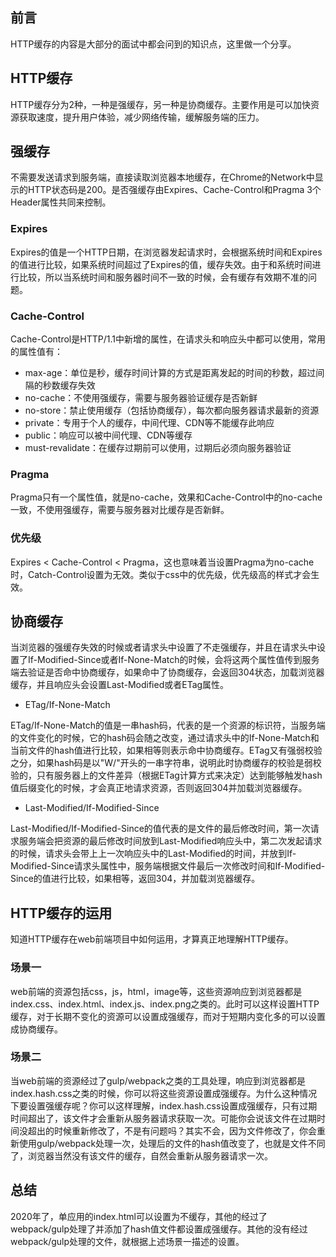 ## 前言

HTTP缓存的内容是大部分的面试中都会问到的知识点，这里做一个分享。

## HTTP缓存

HTTP缓存分为2种，一种是强缓存，另一种是协商缓存。主要作用是可以加快资源获取速度，提升用户体验，减少网络传输，缓解服务端的压力。

## 强缓存

不需要发送请求到服务端，直接读取浏览器本地缓存，在Chrome的Network中显示的HTTP状态码是200。是否强缓存由Expires、Cache-Control和Pragma 3个Header属性共同来控制。

### Expires

Expires的值是一个HTTP日期，在浏览器发起请求时，会根据系统时间和Expires的值进行比较，如果系统时间超过了Expires的值，缓存失效。由于和系统时间进行比较，所以当系统时间和服务器时间不一致的时候，会有缓存有效期不准的问题。

### Cache-Control

Cache-Control是HTTP/1.1中新增的属性，在请求头和响应头中都可以使用，常用的属性值有：

+ max-age：单位是秒，缓存时间计算的方式是距离发起的时间的秒数，超过间隔的秒数缓存失效
+ no-cache：不使用强缓存，需要与服务器验证缓存是否新鲜
+ no-store：禁止使用缓存（包括协商缓存），每次都向服务器请求最新的资源
+ private：专用于个人的缓存，中间代理、CDN等不能缓存此响应
+ public：响应可以被中间代理、CDN等缓存
+ must-revalidate：在缓存过期前可以使用，过期后必须向服务器验证

### Pragma

Pragma只有一个属性值，就是no-cache，效果和Cache-Control中的no-cache一致，不使用强缓存，需要与服务器对比缓存是否新鲜。

### 优先级

Expires < Cache-Control < Pragma，这也意味着当设置Pragma为no-cache时，Catch-Control设置为无效。类似于css中的优先级，优先级高的样式才会生效。

## 协商缓存

当浏览器的强缓存失效的时候或者请求头中设置了不走强缓存，并且在请求头中设置了If-Modified-Since或者If-None-Match的时候，会将这两个属性值传到服务端去验证是否命中协商缓存，如果命中了协商缓存，会返回304状态，加载浏览器缓存，并且响应头会设置Last-Modified或者ETag属性。

+ ETag/If-None-Match

ETag/If-None-Match的值是一串hash码，代表的是一个资源的标识符，当服务端的文件变化的时候，它的hash码会随之改变，通过请求头中的If-None-Match和当前文件的hash值进行比较，如果相等则表示命中协商缓存。ETag又有强弱校验之分，如果hash码是以"W/"开头的一串字符串，说明此时协商缓存的校验是弱校验的，只有服务器上的文件差异（根据ETag计算方式来决定）达到能够触发hash值后缀变化的时候，才会真正地请求资源，否则返回304并加载浏览器缓存。

+ Last-Modified/If-Modified-Since

Last-Modified/If-Modified-Since的值代表的是文件的最后修改时间，第一次请求服务端会把资源的最后修改时间放到Last-Modified响应头中，第二次发起请求的时候，请求头会带上上一次响应头中的Last-Modified的时间，并放到If-Modified-Since请求头属性中，服务端根据文件最后一次修改时间和If-Modified-Since的值进行比较，如果相等，返回304，并加载浏览器缓存。

## HTTP缓存的运用

知道HTTP缓存在web前端项目中如何运用，才算真正地理解HTTP缓存。

### 场景一

web前端的资源包括css，js，html，image等，这些资源响应到浏览器都是index.css、index.html、index.js、index.png之类的。此时可以这样设置HTTP缓存，对于长期不变化的资源可以设置成强缓存，而对于短期内变化多的可以设置成协商缓存。

### 场景二

当web前端的资源经过了gulp/webpack之类的工具处理，响应到浏览器都是index.hash.css之类的时候，你可以将这些资源设置成强缓存。为什么这种情况下要设置强缓存呢？你可以这样理解，index.hash.css设置成强缓存，只有过期时间超出了，该文件才会重新从服务器请求获取一次。可能你会说该文件在过期时间没超出的时候重新修改了，不是有问题吗？其实不会，因为文件修改了，你会重新使用gulp/webpack处理一次，处理后的文件的hash值改变了，也就是文件不同了，浏览器当然没有该文件的缓存，自然会重新从服务器请求一次。

## 总结

2020年了，单应用的index.html可以设置为不缓存，其他的经过了webpack/gulp处理了并添加了hash值文件都设置成强缓存。其他的没有经过webpack/gulp处理的文件，就根据上述场景一描述的设置。
